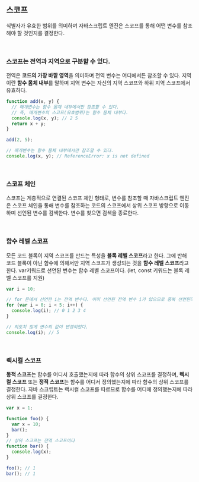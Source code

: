 ## 스코프
식별자가 유효한 범위를 의미하며 자바스크립트 엔진은 스코프를 통해 어떤 변수를 참조해야 할 것인지를 결정한다.

<br/>

### 스코프는 전역과 지역으로 구분할 수 있다. 
전역은 **코드의 가장 바깥 영역**을 의미하며 전역 변수는 어디에서든 참조할 수 있다. 지역이란 **함수 몸체 내부**를 말하며 지역 변수는 자신의 지역 스코프와 하위 지역 스코프에서 유효하다.
```javascript
function add(x, y) {
  // 매개변수는 함수 몸체 내부에서만 참조할 수 있다.
  // 즉, 매개변수의 스코프(유효범위)는 함수 몸체 내부다.
  console.log(x, y); // 2 5
  return x + y;
}

add(2, 5);

// 매개변수는 함수 몸체 내부에서만 참조할 수 있다.
console.log(x, y); // ReferenceError: x is not defined
```

<br/>


### 스코프 체인
스코프는 게층적으로 연결된 스코프 체인 형태로, 변수를 참조할 때 자바스크립트 엔진은 스코프 체인을 통해 변수를 참조하는 코드의 스코프에서 상위 스코프 방향으로 이동하며 선언된 변수를 검색한다. 변수를 찾으면 검색을 종료한다.

<br/>

### 함수 레벨 스코프
모든 코드 블록이 지역 스코프를 만드는 특성을 **블록 레벨 스코프**라고 한다. 
그에 반해 코드 블록이 아닌 함수에 의해서만 지역 스코프가 생성되는 것을 **함수 레벨 스코프**라고 한다. var키워드로 선언된 변수는 함수 레벨 스코프이다. (let, const 키워드는 블록 레벨 스코프를 지원)
```javascript
var i = 10;

// for 문에서 선언한 i는 전역 변수다. 이미 선언된 전역 변수 i가 있으므로 중복 선언된다.
for (var i = 0; i < 5; i++) {
  console.log(i); // 0 1 2 3 4
}

// 의도치 않게 변수의 값이 변경되었다.
console.log(i); // 5
```

<br/>

### 렉시컬 스코프
**동적 스코프**는 함수를 어디서 호출했는지에 따라 함수의 상위 스코프를 결정하며, 
**렉시컬 스코프** 또는 **정적 스코프**는 함수를 어디서 정의했는지에 따라 함수의 상위 스코프를 결정한다. 자바 스크립트는 랙시컬 스코프를 따르므로 함수를 어디에 정의했는지에 따라 상위 스코프를 결정한다.
```javascript
var x = 1;

function foo() {
  var x = 10;
  bar();
}
// 상위 스코프는 전역 스코프이다
function bar() {
  console.log(x);
}

foo(); // 1
bar(); // 1
```
